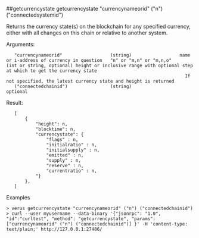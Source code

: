 ##getcurrencystate
getcurrencystate "currencynameorid" ("n") ("connectedsystemid")

Returns the currency state(s) on the blockchain for any specified currency, either with all changes on this chain or relative to another system.

Arguments:
```
   "currencynameorid"                  (string)                  name or i-address of currency in question   "n" or "m,n" or "m,n,o"         (int or string, optional) height or inclusive range with optional step at which to get the currency state
                                                                   If not specified, the latest currency state and height is returned
   ("connectedchainid")                (string)                  optional

```
Result:
```
   [
       {
           "height": n,
           "blocktime": n,
           "currencystate": {
               "flags" : n,
               "initialratio" : n,
               "initialsupply" : n,
               "emitted" : n,
               "supply" : n,
               "reserve" : n,
               "currentratio" : n,
           "}
       },
   ]

```
Examples
```
> verus getcurrencystate "currencynameorid" ("n") ("connectedchainid")
> curl --user myusername --data-binary '{"jsonrpc": "1.0", "id":"curltest", "method": "getcurrencystate", "params": ["currencynameorid" ("n") ("connectedchainid")] }' -H 'content-type: text/plain;' http://127.0.0.1:27486/

```
